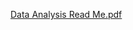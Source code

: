 [Data Analysis Read Me.pdf](https://github.com/user-attachments/files/17355844/Data.Analysis.Read.Me.pdf)
